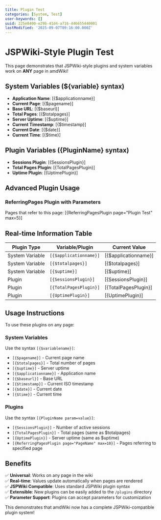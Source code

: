 ```yaml
---
title: Plugin Test
categories: [System, Test]
user-keywords: []
uuid: 225e8400-e29b-41d4-a716-446655440001
lastModified: '2025-09-07T09:16:00.000Z'
---
```


# JSPWiki-Style Plugin Test

This page demonstrates that JSPWiki-style plugins and system variables work on **ANY** page in amdWiki!

## System Variables (${variable} syntax)

- **Application Name**: [{$applicationname}]
- **Current Page**: [{$pagename}]
- **Base URL**: [{$baseurl}]
- **Total Pages**: [{$totalpages}]
- **Server Uptime**: [{$uptime}]
- **Current Timestamp**: [{$timestamp}]
- **Current Date**: [{$date}]
- **Current Time**: [{$time}]

## Plugin Variables ({PluginName} syntax)

- **Sessions Plugin**: [{SessionsPlugin}]
- **Total Pages Plugin**: [{TotalPagesPlugin}]
- **Uptime Plugin**: [{UptimePlugin}]

## Advanced Plugin Usage

### ReferringPages Plugin with Parameters

Pages that refer to this page:
[{ReferringPagesPlugin page="Plugin Test" max=5}]

## Real-time Information Table

| Plugin Type | Variable/Plugin | Current Value |
|-------------|-----------------|---------------|
| System Variable | `[{$applicationname}]` | [{$applicationname}] |
| System Variable | `[{$totalpages}]` | [{$totalpages}] |
| System Variable | `[{$uptime}]` | [{$uptime}] |
| Plugin | `[{SessionsPlugin}]` | [{SessionsPlugin}] |
| Plugin | `[{TotalPagesPlugin}]` | [{TotalPagesPlugin}] |
| Plugin | `[{UptimePlugin}]` | [{UptimePlugin}] |

## Usage Instructions

To use these plugins on any page:

### System Variables
Use the syntax `[{$variablename}]`:
- `[{$pagename}]` - Current page name
- `[{$totalpages}]` - Total number of pages
- `[{$uptime}]` - Server uptime
- `[{$applicationname}]` - Application name
- `[{$baseurl}]` - Base URL
- `[{$timestamp}]` - Current ISO timestamp
- `[{$date}]` - Current date
- `[{$time}]` - Current time

### Plugins
Use the syntax `[{PluginName param=value}]`:
- `[{SessionsPlugin}]` - Number of active sessions
- `[{TotalPagesPlugin}]` - Total pages (same as $totalpages)
- `[{UptimePlugin}]` - Server uptime (same as $uptime)
- `[{ReferringPagesPlugin page="PageName" max=10}]` - Pages referring to specified page

## Benefits

✅ **Universal**: Works on any page in the wiki  
✅ **Real-time**: Values update automatically when pages are rendered  
✅ **JSPWiki Compatible**: Uses standard JSPWiki plugin syntax  
✅ **Extensible**: New plugins can be easily added to the `/plugins` directory  
✅ **Parameter Support**: Plugins can accept parameters for customization  

This demonstrates that amdWiki now has a complete JSPWiki-compatible plugin system!
